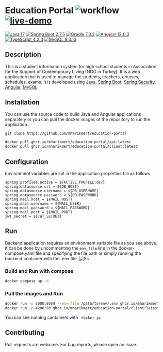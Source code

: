
# Education Portal ![workflow](https://github.com/mharikmert/education-portal/actions/workflows/CI.yml/badge.svg) [![live-demo](https://img.shields.io/badge/live-demo-brightgreen.svg)](https://portal-demo.mharikmert.dev)

[![Java 17](https://img.shields.io/badge/Java-17-brightgreen.svg)](https://www.oracle.com/java/technologies/downloads/#java17)
[![Spring Boot 2.7.5](https://img.shields.io/badge/SpringBoot-2.7.5-brightgreen.svg)](https://github.com/spring-projects/spring-boot/releases/tag/v2.7.5)
[![Gradle 7.3.3](https://img.shields.io/badge/Gradle-7.3.3-brightgreen.svg)](https://gradle.org/releases)
[![Angular 12.0.3](https://img.shields.io/badge/Angular-12.0.3-brightgreen.svg)](https://www.npmjs.com/package/@angular/cli/v/12.0.3)
[![TypeScript 4.2.3](https://img.shields.io/badge/TypeScript-4.2.3-brightgreen.svg)](https://www.npmjs.com/package/typescript/v/4.2.3)
[![MySQL 8.0.13](https://img.shields.io/badge/MySQL-8.0.13-brightgreen.svg)](https://www.npackd.org/p/com.mysql.dev.MySQLWorkbench/8.0.13)

## Description
This is a student information system for high school students in Association for the Support of Contemporary Living (NGO in Turkey). It is a web application that is used to manage the students, teachers, courses, schedules, exams. It is developed using [Java](https://www.oracle.com/java/technologies/downloads), [Spring Boot](https://spring.io/projects/spring-boot), [Spring Security](https://spring.io/projects/spring-security), [Angular](https://angular.io), [MySQL](https://mysql.com)  


## Installation
You can use the source code to build Java and Angular applications separately or you can pull the docker images of the repository to run the application. 
``` bash
git clone https://github.com/mharikmert/education-portal
```
```bash
docker pull ghcr.io/mharikmert/education-portal/api:latest
docker pull ghcr.io/mharikmert/education-portal/client:latest
```

## Configuration

Environment variables are set in the application properties file as follows
```properties
spring.profiles.active = ${ACTIVE.PROFILE:dev}
spring.datasource.url = ${DB_HOST}
spring.datasource.username = ${DB_USERNAME}
spring.datasource.password = ${DB_PASSWORD}
spring.mail.host = ${MAIL_HOST}
spring.mail.username = ${MAIL_USER}
spring.mail.password = ${MAIL_PASSWORD}
spring.mail.port = ${MAIL_PORT}
jwt_secret = ${JWT_SECRET}
```
## Run
Backend application requires an environment variable file as you see above, it can be done by uncommenting the `env_file` line in the docker-compose.yaml file and specifying the file path or simply running the backend container with the .env file.
![Ss](https://user-images.githubusercontent.com/42295478/201759646-e0088021-b2fa-4082-a936-401e219c0a58.png)

### Build and Run with compose
``` bash
docker compose up -d
```

### Pull the images and Run
```bash 
docker run -p 8080:8080 --env-file /path/to/env/.env ghcr.io/mharikmert/education-portal/api:latest
docker run -p 4200:80 ghcr.io/mharikmert/education-portal/client:latest
```


You can see running containers with
``` docker ps```

## Contributing
Pull requests are welcome. For bug reports, please open an issue. 

